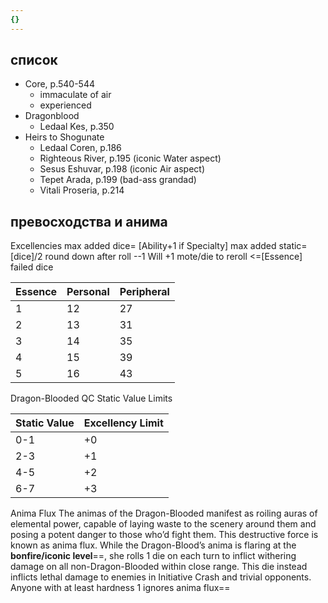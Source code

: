 ```yaml
---
{}
---
```

## список
- Core, p.540-544
	- immaculate of air
	- experienced
- Dragonblood
	- Ledaal Kes, p.350
- Heirs to Shogunate
	- Ledaal Coren, p.186
	- Righteous River, p.195 (iconic Water aspect)
	- Sesus Eshuvar, p.198 (iconic Air aspect)
	- Tepet Arada, p.199 (bad-ass grandad)
	- Vitali Proseria, p.214
## превосходства и анима
Excellencies 
max added dice= [Ability+1 if Specialty]
max added static=[dice]/2 round down
after roll --1 Will +1 mote/die to reroll <=[Essence] failed dice

| Essence | Personal | Peripheral |
| ------- | -------- | ---------- |
| 1 | 12 | 27 |
| 2 | 13 | 31 |
| 3 | 14 | 35 |
| 4 | 15 | 39 |
| 5 | 16 | 43 |

Dragon-Blooded QC Static Value Limits

| Static Value | Excellency Limit |
| ------------ | ---------------- |
| 0-1 | +0 |
| 2-3 | +1 |
| 4-5 | +2 |
| 6-7 | +3 |

Anima Flux
The animas of the Dragon-Blooded manifest as roiling auras of elemental power, capable of laying waste to the scenery around them and posing a potent danger to those who’d fight them. This destructive force is known as anima flux. While the Dragon-Blood’s anima is flaring at the **bonfire/iconic level**==, she rolls 1 die on each turn to inflict withering damage on all non-Dragon-Blooded within close range. This die instead inflicts lethal damage to enemies in Initiative Crash and trivial opponents. Anyone with at least hardness 1 ignores anima flux==
